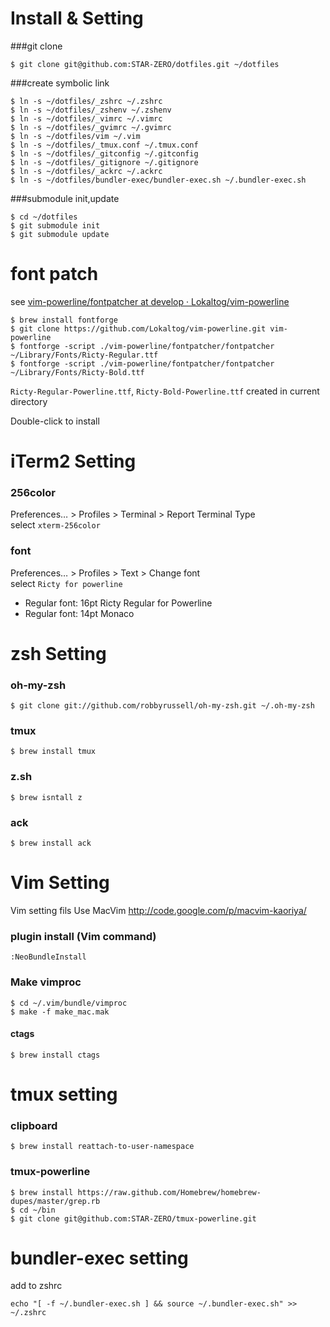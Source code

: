 # Install & Setting
###git clone

```
$ git clone git@github.com:STAR-ZERO/dotfiles.git ~/dotfiles
```

###create symbolic link

```
$ ln -s ~/dotfiles/_zshrc ~/.zshrc
$ ln -s ~/dotfiles/_zshenv ~/.zshenv
$ ln -s ~/dotfiles/_vimrc ~/.vimrc
$ ln -s ~/dotfiles/_gvimrc ~/.gvimrc
$ ln -s ~/dotfiles/vim ~/.vim
$ ln -s ~/dotfiles/_tmux.conf ~/.tmux.conf
$ ln -s ~/dotfiles/_gitconfig ~/.gitconfig
$ ln -s ~/dotfiles/_gitignore ~/.gitignore
$ ln -s ~/dotfiles/_ackrc ~/.ackrc
$ ln -s ~/dotfiles/bundler-exec/bundler-exec.sh ~/.bundler-exec.sh
```

###submodule init,update

```
$ cd ~/dotfiles
$ git submodule init
$ git submodule update
```

# font patch
see [vim-powerline/fontpatcher at develop · Lokaltog/vim-powerline](https://github.com/Lokaltog/vim-powerline/tree/develop/fontpatcher)

```
$ brew install fontforge
$ git clone https://github.com/Lokaltog/vim-powerline.git vim-powerline
$ fontforge -script ./vim-powerline/fontpatcher/fontpatcher ~/Library/Fonts/Ricty-Regular.ttf
$ fontforge -script ./vim-powerline/fontpatcher/fontpatcher ~/Library/Fonts/Ricty-Bold.ttf
```

`Ricty-Regular-Powerline.ttf`, `Ricty-Bold-Powerline.ttf` created in current directory

Double-click to install

# iTerm2 Setting
### 256color
Preferences… > Profiles > Terminal > Report Terminal Type  
select `xterm-256color`

### font
Preferences… > Profiles > Text > Change font  
select `Ricty for powerline`

- Regular font: 16pt Ricty Regular for Powerline
- Regular font: 14pt Monaco

# zsh Setting

### oh-my-zsh

```
$ git clone git://github.com/robbyrussell/oh-my-zsh.git ~/.oh-my-zsh
```

### tmux

```
$ brew install tmux
```

### z.sh

```
$ brew isntall z
```

### ack

```
$ brew install ack
```

# Vim Setting
Vim setting fils
Use MacVim http://code.google.com/p/macvim-kaoriya/

### plugin install (Vim command)

```
:NeoBundleInstall
```

### Make vimproc

```
$ cd ~/.vim/bundle/vimproc
$ make -f make_mac.mak
```

#### ctags

```
$ brew install ctags
```

# tmux setting
### clipboard

```
$ brew install reattach-to-user-namespace
```

### tmux-powerline

```
$ brew install https://raw.github.com/Homebrew/homebrew-dupes/master/grep.rb
$ cd ~/bin
$ git clone git@github.com:STAR-ZERO/tmux-powerline.git
```

# bundler-exec setting
add to zshrc

```
echo "[ -f ~/.bundler-exec.sh ] && source ~/.bundler-exec.sh" >> ~/.zshrc
```
